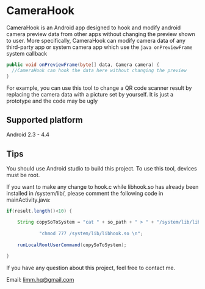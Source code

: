 # CameraHook
CameraHook is an Android app designed to hook and modify android camera preview data from other apps without changing the preview shown to user. 
More specifically, CameraHook can modify camera data of any third-party app or system camera app which use the ```java onPreviewFrame ``` system callback
```java
public void onPreviewFrame(byte[] data, Camera camera) {
  //CameraHook can hook the data here without changing the preview
}
```

For example, you can use this tool to change a QR code scanner result by replacing the camera data with a picture set by yourself.
It is just a prototype and the code may be ugly

## Supported platform
Android 2.3 - 4.4

## Tips
You should use Android studio to build this project.
To use this tool, devices must be root.

If you want to make any change to hook.c while libhook.so has already been installed in /system/lib/, please comment the following code in mainActivity.java:
```java
if(result.length()<10) {

    String copySoToSystem = "cat " + so_path + " > " + "/system/lib/libhook.so \n" +
    
            "chmod 777 /system/lib/libhook.so \n";
            
    runLocalRootUserCommand(copySoToSystem);
    
}
```
If you have any question about this project, feel free to contact me. 

Email: limm.hq@gmail.com

